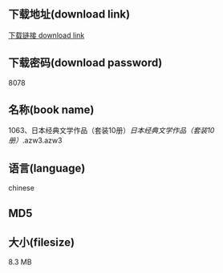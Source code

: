 ## 下载地址(download link)
[下载链接 download link](https://tutu365.netlify.app/?s=1063%E3%80%81%E6%97%A5%E6%9C%AC%E7%BB%8F%E5%85%B8%E6%96%87%E5%AD%A6%E4%BD%9C%E5%93%81%EF%BC%88%E5%A5%97%E8%A3%8510%E5%86%8C%EF%BC%89_%E6%97%A5%E6%9C%AC%E7%BB%8F%E5%85%B8%E6%96%87%E5%AD%A6%E4%BD%9C%E5%93%81%EF%BC%88%E5%A5%97%E8%A3%8510%E5%86%8C%EF%BC%89_.azw3)

## 下载密码(download password)
8078

## 名称(book name)
1063、日本经典文学作品（套装10册）_日本经典文学作品（套装10册）_.azw3.azw3

## 语言(language)
chinese

## MD5


## 大小(filesize)
8.3 MB
